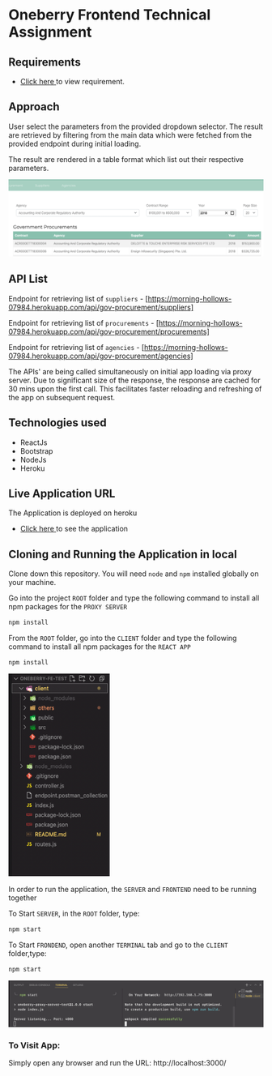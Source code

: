# Oneberry Frontend Technical Assignment

## Requirements

- [Click here ](client/others/Technical-Test-for-Frontend-and-Backend-Developer.pdf) to view requirement.

## Approach

User select the parameters from the provided dropdown selector. The result are retrieved by filtering from the main data which were fetched from the provided endpoint during initial loading.

The result are rendered in a table format which list out their respective parameters.

![Image](client/others/table-selector-overview.png)

## API List

Endpoint for retrieving list of `suppliers` - [https://morning-hollows-07984.herokuapp.com/api/gov-procurement/suppliers]

Endpoint for retrieving list of `procurements` - [https://morning-hollows-07984.herokuapp.com/api/gov-procurement/procurements]

Endpoint for retrieving list of `agencies` - [https://morning-hollows-07984.herokuapp.com/api/gov-procurement/agencies]

The APIs' are being called simultaneously on initial app loading via proxy server. Due to significant size of the response, the response are cached for 30 mins upon the first call. This facilitates faster reloading and refreshing of the app on subsequent request.

## Technologies used

- ReactJs
- Bootstrap
- NodeJs
- Heroku

## Live Application URL

The Application is deployed on heroku

- [Click here ](https://oneberry-fe-test.herokuapp.com/) to see the application

## Cloning and Running the Application in local

Clone down this repository. You will need `node` and `npm` installed globally on your machine.

Go into the project `ROOT` folder and type the following command to install all npm packages for the `PROXY SERVER`

```bash
npm install
```

From the `ROOT` folder, go into the `CLIENT` folder and type the following command to install all npm packages for the `REACT APP`

```bash
npm install
```

<img src="https://github.com/shalahuddinali/oneberry-fe-test/blob/main/client/others/File-structure.png" width="200" height="400" />



In order to run the application, the `SERVER` and `FRONTEND` need to be running together

To Start `SERVER`, in the `ROOT` folder, type:

```bash
npm start
```

To Start `FRONDEND`, open another `TERMINAL` tab and go to the `CLIENT` folder,type:

```bash
npm start
```

[![Image](client/others/Terminal.png 'Running BOTH FRONTEND and SERVER together on TWO different TERMINAL')](client/others/Terminal.png)

### To Visit App:

Simply open any browser and run the URL: http://localhost:3000/
